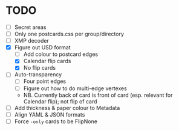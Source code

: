 # TODO

- [ ] Secret areas
- [ ] Only one postcards.css per group/directory
- [ ] XMP decoder
- [x] Figure out USD format
  - [ ] Add colour to postcard edges
  - [x] Calendar flip cards
  - [x] No flip cards
- [ ] Auto-transparency
  - [ ] Four point edges
  - [ ] Figure out how to do multi-edge vertexes
  - NB. Currently back of card is front of card (esp. relevant for Calendar flip); not flip of card
- [ ] Add thickness & paper colour to Metadata
- [ ] Align YAML & JSON formats
- [ ] Force `-only` cards to be FlipNone
